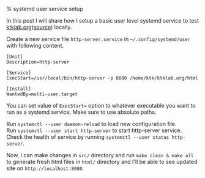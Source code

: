 % systemd user service setup

In this post I will share how I setup a basic user level systemd service to test [ktklab.org](ktklab.org)([source](https://github.com/Kartik1397/ktklab.org)) locally.

Create a new service file `http-server.service` in `~/.config/systemd/user` with following content.

```
[Unit]
Description=http-server

[Service]
ExecStart=/usr/local/bin/http-server -p 8080 /home/ktk/ktklab.org/html

[Install]
WantedBy=multi-user.target
```

You can set value of `ExecStart=` option to  whatever executable you want to run as a systemd service. Make sure to use absolute paths.

Run `systemctl --user daemon-reload` to load new configuration file.\
Run `systemctl --user start http-server` to start http-server service.\
Check the health of service by running `systemctl --user status http-server`.

Now, I can make changes in `src/` directory and run `make clean & make all` to generate fresh html files in `html/` directory and I'll be able to see updated site on `http://localhost:8080`.

